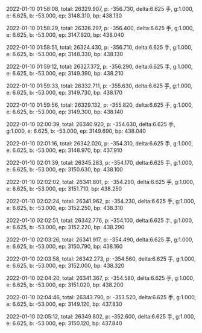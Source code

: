 2022-01-10 01:58:08, total: 26329.907, p: -356.730, delta:6.625 手, g:1.000, e: 6.625, b: -53.000, ep: 3148.310, bp: 438.130

2022-01-10 01:58:29, total: 26326.297, p: -356.400, delta:6.625 手, g:1.000, e: 6.625, b: -53.000, ep: 3147.920, bp: 438.040

2022-01-10 01:58:51, total: 26324.430, p: -356.710, delta:6.625 手, g:1.000, e: 6.625, b: -53.000, ep: 3148.330, bp: 438.130

2022-01-10 01:59:12, total: 26327.372, p: -356.290, delta:6.625 手, g:1.000, e: 6.625, b: -53.000, ep: 3149.390, bp: 438.210

2022-01-10 01:59:33, total: 26332.711, p: -355.630, delta:6.625 手, g:1.000, e: 6.625, b: -53.000, ep: 3149.730, bp: 438.170

2022-01-10 01:59:56, total: 26329.132, p: -355.820, delta:6.625 手, g:1.000, e: 6.625, b: -53.000, ep: 3149.300, bp: 438.140

2022-01-10 02:00:39, total: 26340.920, p: -354.630, delta:6.625 手, g:1.000, e: 6.625, b: -53.000, ep: 3149.690, bp: 438.040

2022-01-10 02:01:16, total: 26342.020, p: -354.310, delta:6.625 手, g:1.000, e: 6.625, b: -53.000, ep: 3148.970, bp: 437.910

2022-01-10 02:01:39, total: 26345.283, p: -354.170, delta:6.625 手, g:1.000, e: 6.625, b: -53.000, ep: 3150.630, bp: 438.100

2022-01-10 02:02:02, total: 26341.801, p: -354.290, delta:6.625 手, g:1.000, e: 6.625, b: -53.000, ep: 3151.710, bp: 438.250

2022-01-10 02:02:24, total: 26341.962, p: -354.230, delta:6.625 手, g:1.000, e: 6.625, b: -53.000, ep: 3152.250, bp: 438.310

2022-01-10 02:02:51, total: 26342.776, p: -354.100, delta:6.625 手, g:1.000, e: 6.625, b: -53.000, ep: 3152.220, bp: 438.290

2022-01-10 02:03:26, total: 26341.917, p: -354.490, delta:6.625 手, g:1.000, e: 6.625, b: -53.000, ep: 3150.790, bp: 438.160

2022-01-10 02:03:58, total: 26342.273, p: -354.560, delta:6.625 手, g:1.000, e: 6.625, b: -53.000, ep: 3152.000, bp: 438.320

2022-01-10 02:04:20, total: 26341.367, p: -354.580, delta:6.625 手, g:1.000, e: 6.625, b: -53.000, ep: 3151.020, bp: 438.200

2022-01-10 02:04:46, total: 26343.790, p: -353.520, delta:6.625 手, g:1.000, e: 6.625, b: -53.000, ep: 3149.120, bp: 437.830

2022-01-10 02:05:12, total: 26349.802, p: -352.600, delta:6.625 手, g:1.000, e: 6.625, b: -53.000, ep: 3150.120, bp: 437.840